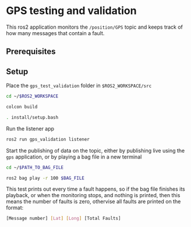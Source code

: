 # GPS testing and validation
This ros2 application monitors the `/position/GPS` topic and keeps track of how many messages that contain a fault.

## Prerequisites

## Setup
Place the `gps_test_validation` folder in `$ROS2_WORKSPACE/src`

```bash
cd ~/$ROS2_WORKSPACE

colcon build

. install/setup.bash
```
Run the listener app
```bash
ros2 run gps_validation listener
```
Start the publishing of data on the topic, either by publishing live using the `gps` application, or by playing a bag file in a new terminal

```bash
cd ~/$PATH_TO_BAG_FILE

ros2 bag play -r 100 $BAG_FILE
```
This test prints out every time a fault happens, so if the bag file finishes its playback, or when the monitoring stops, and nothing is printed, then this means the number of faults is zero, othervise all faults are printed on the format:
```bash
[Message number] [Lat] [Long] [Total Faults]
```
